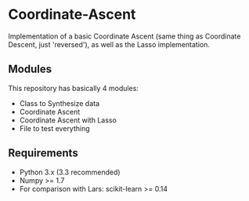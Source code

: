 Coordinate-Ascent
=================
Implementation of a basic Coordinate Ascent (same thing as Coordinate Descent, just 'reversed'), as well as the Lasso implementation.

## Modules
This repository has basically 4 modules:

* Class to Synthesize data
* Coordinate Ascent
* Coordinate Ascent with Lasso
* File to test everything

## Requirements

* Python 3.x (3.3 recommended)
* Numpy >= 1.7
* For comparison with Lars: scikit-learn >= 0.14
